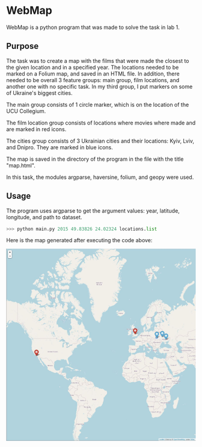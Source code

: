 # WebMap

WebMap is a python program that was made to solve the task in lab 1.

## Purpose

The task was to create a map with the films that were made the closest to the given location and in a specified year. The locations needed to be marked on a Folium map, and saved in an HTML file. In addition, there needed to be overall 3 feature groups: main group, film locations, and another one with no specific task. In my third group, I put markers on some of Ukraine's biggest cities.

The main group consists of 1 circle marker, which is on the location of the UCU Collegium.

The film location group consists of locations where movies where made and are marked in red icons.

The cities group consists of 3 Ukrainian cities and their locations: Kyiv, Lviv, and Dnipro. They are marked in blue icons.

The map is saved in the directory of the program in the file with the title "map.html".

In this task, the modules argparse, haversine, folium, and geopy were used.

## Usage

The program uses argparse to get the argument values: year, latitude, longitude, and path to dataset.

```python
>>> python main.py 2015 49.83826 24.02324 locations.list
```
Here is the map generated after executing the code above:

![Map example](example.jpg?raw=true)


